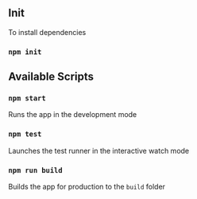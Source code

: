 ## Init

To install dependencies

### `npm init`

## Available Scripts

### `npm start`

Runs the app in the development mode

### `npm test`

Launches the test runner in the interactive watch mode

### `npm run build`

Builds the app for production to the `build` folder